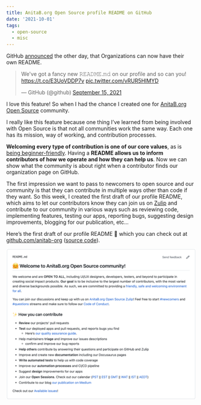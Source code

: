 ```yaml
---
title: AnitaB.org Open Source profile README on GitHub
date: '2021-10-01'
tags:
  - open-source
  - misc
---
```


GitHub [announced](https://twitter.com/github/status/1438276928696463372) the other day, that Organizations can now have their own README.


<blockquote class="twitter-tweet"><p lang="en" dir="ltr">We&#39;ve got a fancy new 𝚁𝙴𝙰𝙳𝙼𝙴.𝚖𝚍 on our profile and so can you! <a href="https://t.co/E3UoVDDP7v">https://t.co/E3UoVDDP7v</a> <a href="https://t.co/vRUR5HlMYD">pic.twitter.com/vRUR5HlMYD</a></p>&mdash; GitHub (@github) <a href="https://twitter.com/github/status/1438276928696463372?ref_src=twsrc%5Etfw">September 15, 2021</a></blockquote> <script async src="https://platform.twitter.com/widgets.js" charset="utf-8"></script>

I love this feature! So when I had the chance I created one for [AnitaB.org Open Source](https://github.com/anitab-org) community.

I really like this feature because one thing I’ve learned from being involved with Open Source is that not all communities work the same way. Each one has its mission, way of working, and contribution processes.

**Welcoming every type of contribution is one of our core values**, as is [being beginner-friendly](https://opensource.com/article/21/8/beginner-open-source-community). Having a **README allows us to inform contributors of how we operate and how they can help us**. Now we can show what the community is about right when a contributor finds our organization page on GitHub. 

The first impression we want to pass to newcomers to open source and our community is that they can contribute in multiple ways other than code if they want. So this week, I created the first draft of our profile README, which aims to let our contributors know they can join us on [Zulip](https://anitab-org.zulipchat.com/) and contribute to our community in various ways such as reviewing code, implementing features, testing our apps, reporting bugs, suggesting design improvements, blogging for our publication, etc... 

Here’s the first draft of our profile README 🎉 which you can check out at [github.com/anitab-org](https://github.com/anitab-org) ([source code](https://github.com/anitab-org/.github/blob/main/profile/README.md)).

![anitab.org profile readme](/images/anitab-org-profile-readme.png)
